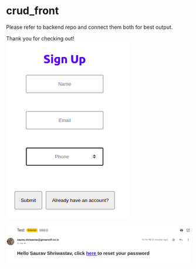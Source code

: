 # crud_front
Please refer to backend repo and connect them both for best output.

Thank you for checking out!
![Screenshot](Screenshot01.png)

![Screenshot](Screenshot02.png)
